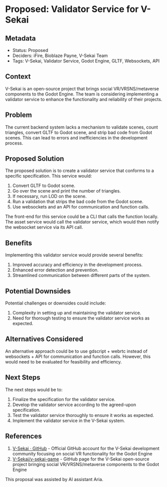 # Proposed: Validator Service for V-Sekai

## Metadata

- Status: Proposed
- Deciders: iFire, Bioblaze Payne, V-Sekai Team
- Tags: V-Sekai, Validator Service, Godot Engine, GLTF, Websockets, API

## Context

V-Sekai is an open-source project that brings social VR/VRSNS/metaverse components to the Godot Engine. The team is considering implementing a validator service to enhance the functionality and reliability of their projects.

## Problem

The current backend system lacks a mechanism to validate scenes, count triangles, convert GLTF to Godot scene, and strip bad code from Godot scenes. This can lead to errors and inefficiencies in the development process.

## Proposed Solution

The proposed solution is to create a validator service that conforms to a specific specification. This service would:

1. Convert GLTF to Godot scene.
2. Go over the scene and print the number of triangles.
3. If necessary, run LOD on the scene.
4. Run a validation that strips the bad code from the Godot scene.
5. Use websockets and an API for communication and function calls.

The front-end for this service could be a CLI that calls the function locally. The asset service would call the validator service, which would then notify the websocket service via its API call.

## Benefits

Implementing this validator service would provide several benefits:

1. Improved accuracy and efficiency in the development process.
2. Enhanced error detection and prevention.
3. Streamlined communication between different parts of the system.

## Potential Downsides

Potential challenges or downsides could include:

1. Complexity in setting up and maintaining the validator service.
2. Need for thorough testing to ensure the validator service works as expected.

## Alternatives Considered

An alternative approach could be to use gdscript + webrtc instead of websockets + API for communication and function calls. However, this would need to be evaluated for feasibility and efficiency.

## Next Steps

The next steps would be to:

1. Finalize the specification for the validator service.
2. Develop the validator service according to the agreed-upon specification.
3. Test the validator service thoroughly to ensure it works as expected.
4. Implement the validator service in the V-Sekai system.

## References

1. [V-Sekai · GitHub](https://github.com/v-sekai) - Official GitHub account for the V-Sekai development community focusing on social VR functionality for the Godot Engine
2. [V-Sekai/v-sekai-game](https://github.com/v-sekai/v-sekai-game) - GitHub page for the V-Sekai open-source project bringing social VR/VRSNS/metaverse components to the Godot Engine

This proposal was assisted by AI assistant Aria.
